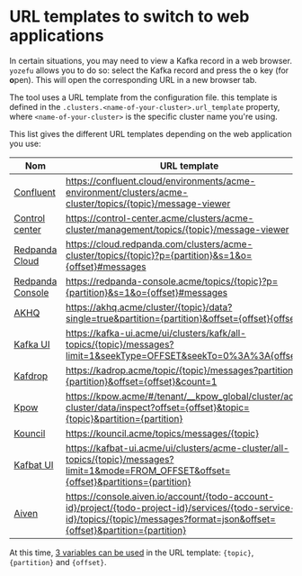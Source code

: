 # URL templates to switch to web applications

In certain situations, you may need to view a Kafka record in a web browser. `yozefu` allows you to do so: select the Kafka record and press the <kbd>o</kbd> key (for **o**pen). This will open the corresponding URL in a new browser tab.

The tool uses a URL template from the configuration file. this template is defined in the `.clusters.<name-of-your-cluster>.url_template` property, where `<name-of-your-cluster>` is the specific cluster name you're using.


This list gives the different URL templates depending on the web application you use:

| Nom                                                                                    | URL template                                                                                                                                                                      |
|----------------------------------------------------------------------------------------|-----------------------------------------------------------------------------------------------------------------------------------------------------------------------------------|
| [Confluent](https://confluent.cloud)                                                   | https://confluent.cloud/environments/acme-environment/clusters/acme-cluster/topics/{topic}/message-viewer                                                                         |
| [Control center](https://docs.confluent.io/platform/current/control-center/index.html) | https://control-center.acme/clusters/acme-cluster/management/topics/{topic}/message-viewer                                                                                        |
| [Redpanda Cloud](https://cloud.redpanda.com/)                                          | https://cloud.redpanda.com/clusters/acme-cluster/topics/{topic}?p={partition}&s=1&o={offset}#messages                                                                             |
| [Redpanda Console](https://www.redpanda.com/redpanda-console-kafka-ui)                 | https://redpanda-console.acme/topics/{topic}?p={partition}&s=1&o={offset}#messages                                                                                                |
| [AKHQ](https://akhq.io/)                                                               | https://akhq.acme/cluster/{topic}/data?single=true&partition={partition}&offset={offset}{offset}                                                                                  |
| [Kafka UI](https://docs.kafka-ui.provectus.io/)                                        | https://kafka-ui.acme/ui/clusters/kafk/all-topics/{topic}/messages?limit=1&seekType=OFFSET&seekTo=0%3A%3A{offset}                                                                 |
| [Kafdrop](https://github.com/obsidiandynamics/kafdrop)                                 | https://kadrop.acme/topic/{topic}/messages?partition={partition}&offset={offset}&count=1                                                                                          |
| [Kpow](https://factorhouse.io/kpow)                                                    | https://kpow.acme/#/tenant/__kpow_global/cluster/acme-cluster/data/inspect?offset={offset}&topic={topic}&partition={partition}                                                    |
| [Kouncil](https://kouncil.io/)                                                         | https://kouncil.acme/topics/messages/{topic}                                                                                                                                      |
| [Kafbat UI](https://ui.docs.kafbat.io/)                                                | https://kafbat-ui.acme/ui/clusters/acme-cluster/all-topics/{topic}/messages?limit=1&mode=FROM_OFFSET&offset={offset}&partitions={partition}                                       |
| [Aiven](https://aiven.io/kafka)                                                        | https://console.aiven.io/account/{todo-account-id}/project/{todo-project-id}/services/{todo-service-id}/topics/{topic}/messages?format=json&offset={offset}&partition={partition} |


At this time, [3 variables can be used](https://github.com/MAIF/yozefu/blob/main/crates/tui/src/component/ui.rs#L312-L318) in the URL template: `{topic}`, `{partition}` and `{offset}`.
